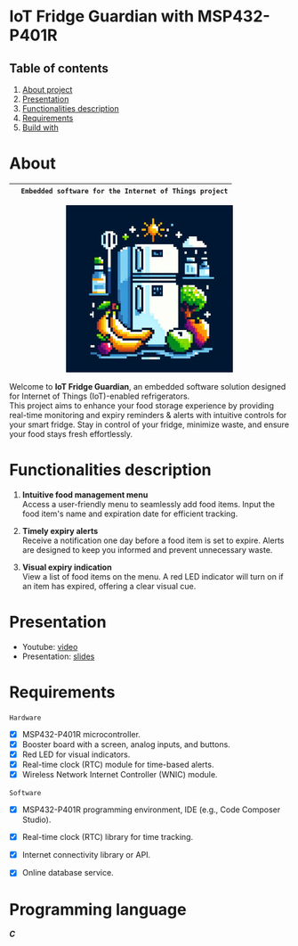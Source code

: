 # IoT Fridge Guardian with MSP432-P401R


## Table of contents
1. [About project](#about)
2. [Presentation](#presentation)
3. [Functionalities description](#functionalities-description)
4. [Requirements](#requirements)
5. [Build with](#programming-languages)


# About

|             |`Embedded software for the Internet of Things project`|
|:-:|:-:| 

<div align="center">
  <a> <img src="/Images/fridgeLogo.jpg" width="300" height="300"> </a>
</div>

Welcome to **IoT Fridge Guardian**, an embedded software solution designed for Internet of Things (IoT)-enabled refrigerators.  
This project aims to enhance your food storage experience by providing real-time monitoring and expiry reminders & alerts with intuitive controls for your smart fridge.
Stay in control of your fridge, minimize waste, and ensure your food stays fresh effortlessly.

# Functionalities description

1. **Intuitive food management menu**  
Access a user-friendly menu to seamlessly add food items. Input the food item's name and expiration date for efficient tracking.

2. **Timely expiry alerts**  
Receive a notification one day before a food item is set to expire. Alerts are designed to keep you informed and prevent unnecessary waste.

3. **Visual expiry indication**  
View a list of food items on the menu. A red LED indicator will turn on if an item has expired, offering a clear visual cue.


# Presentation

- Youtube: [video](...link)
- Presentation: [slides](...link)


# Requirements

`Hardware`
- [X] MSP432-P401R microcontroller.
- [X] Booster board with a screen, analog inputs, and buttons.
- [X] Red LED for visual indicators.
- [X] Real-time clock (RTC) module for time-based alerts.
- [X] Wireless Network Internet Controller (WNIC) module.

`Software`
- [X] MSP432-P401R programming environment, IDE (e.g., Code Composer Studio).
- [X] Real-time clock (RTC) library for time tracking.
- [X] Internet connectivity library or API.
- [X] Online database service.


# Programming language

***C***
